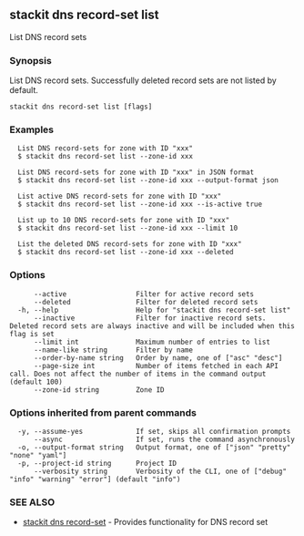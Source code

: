## stackit dns record-set list

List DNS record sets

### Synopsis

List DNS record sets. Successfully deleted record sets are not listed by default.

```
stackit dns record-set list [flags]
```

### Examples

```
  List DNS record-sets for zone with ID "xxx"
  $ stackit dns record-set list --zone-id xxx

  List DNS record-sets for zone with ID "xxx" in JSON format
  $ stackit dns record-set list --zone-id xxx --output-format json

  List active DNS record-sets for zone with ID "xxx"
  $ stackit dns record-set list --zone-id xxx --is-active true

  List up to 10 DNS record-sets for zone with ID "xxx"
  $ stackit dns record-set list --zone-id xxx --limit 10

  List the deleted DNS record-sets for zone with ID "xxx"
  $ stackit dns record-set list --zone-id xxx --deleted
```

### Options

```
      --active                 Filter for active record sets
      --deleted                Filter for deleted record sets
  -h, --help                   Help for "stackit dns record-set list"
      --inactive               Filter for inactive record sets. Deleted record sets are always inactive and will be included when this flag is set
      --limit int              Maximum number of entries to list
      --name-like string       Filter by name
      --order-by-name string   Order by name, one of ["asc" "desc"]
      --page-size int          Number of items fetched in each API call. Does not affect the number of items in the command output (default 100)
      --zone-id string         Zone ID
```

### Options inherited from parent commands

```
  -y, --assume-yes             If set, skips all confirmation prompts
      --async                  If set, runs the command asynchronously
  -o, --output-format string   Output format, one of ["json" "pretty" "none" "yaml"]
  -p, --project-id string      Project ID
      --verbosity string       Verbosity of the CLI, one of ["debug" "info" "warning" "error"] (default "info")
```

### SEE ALSO

* [stackit dns record-set](./stackit_dns_record-set.md)	 - Provides functionality for DNS record set

